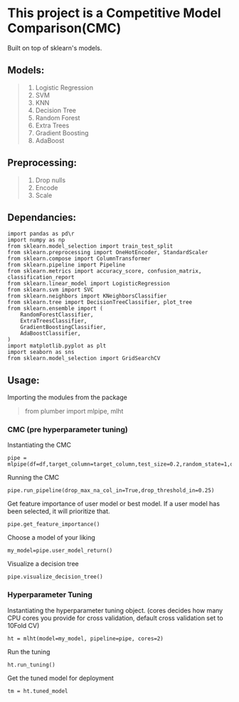 # This project is a Competitive Model Comparison(CMC)
Built on top of sklearn's models.

## Models:
> 1. Logistic Regression
> 2. SVM
> 3. KNN
> 4. Decision Tree
> 5. Random Forest
> 6. Extra Trees
> 7. Gradient Boosting
> 8. AdaBoost
>

## Preprocessing:
> 1. Drop nulls
> 2. Encode
> 3. Scale

## Dependancies:

```
import pandas as pd\r
import numpy as np
from sklearn.model_selection import train_test_split
from sklearn.preprocessing import OneHotEncoder, StandardScaler
from sklearn.compose import ColumnTransformer
from sklearn.pipeline import Pipeline
from sklearn.metrics import accuracy_score, confusion_matrix, classification_report
from sklearn.linear_model import LogisticRegression
from sklearn.svm import SVC
from sklearn.neighbors import KNeighborsClassifier
from sklearn.tree import DecisionTreeClassifier, plot_tree
from sklearn.ensemble import (
    RandomForestClassifier,
    ExtraTreesClassifier,
    GradientBoostingClassifier,
    AdaBoostClassifier,
)
import matplotlib.pyplot as plt
import seaborn as sns
from sklearn.model_selection import GridSearchCV
```

## Usage:

Importing the modules from the package
>from plumber import mlpipe, mlht

### CMC (pre hyperparameter tuning)
Instantiating the CMC

```
pipe = mlpipe(df=df,target_column=target_column,test_size=0.2,random_state=1,display_analytics=True)
```

Running the CMC

```
pipe.run_pipeline(drop_max_na_col_in=True,drop_threshold_in=0.25)
```

Get feature importance of user model or best model. If a user model has been selected, it will prioritize that.

```
pipe.get_feature_importance()
```

Choose a model of your liking

```
my_model=pipe.user_model_return()
```

Visualize a decision tree

```
pipe.visualize_decision_tree()
```

### Hyperparameter Tuning

Instantiating the hyperparameter tuning object. (cores decides how many CPU cores you provide for cross validation, default cross validation set to 10Fold CV)

```
ht = mlht(model=my_model, pipeline=pipe, cores=2)
```

Run the tuning

```
ht.run_tuning()
```

Get the tuned model for deployment

```
tm = ht.tuned_model
```
